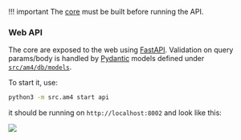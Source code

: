 !!! important
    The [core](./core.md) must be built before running the API.

### Web API
The core are exposed to the web using [FastAPI](https://github.com/tiangolo/fastapi). Validation on query params/body is handled by [Pydantic](https://github.com/pydantic/pydantic) models defined under [`src/am4/db/models`](https://github.com/abc8747/am4/tree/master/src/am4/db/models/).

To start it, use:
```sh
python3 -m src.am4 start api
```
it should be running on `http://localhost:8002` and look like this:

![](../assets/img/api.png)